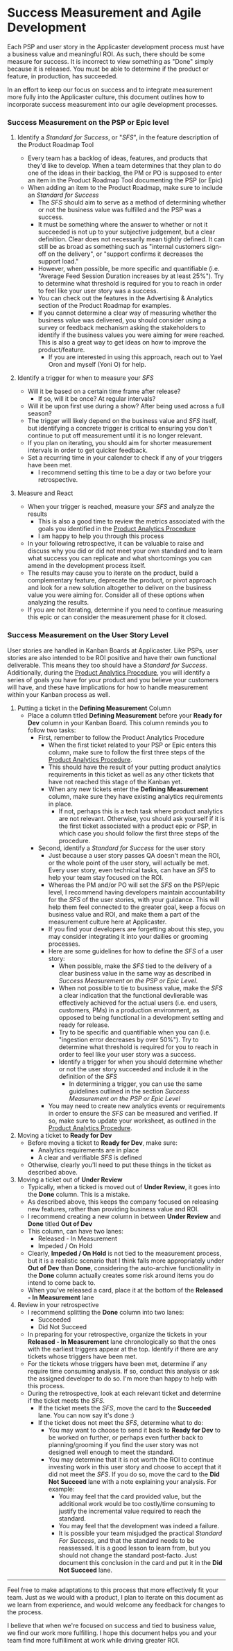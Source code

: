 # Success Measurement and Agile Development

Each PSP and user story in the Applicaster development process must have a business value and meaningful ROI. As such, there should be some measure for success. It is incorrect to view something as "Done" simply because it is released. You must be able to determine if the product or feature, in production, has succeeded.

In an effort to keep our focus on success and to integrate measurement more fully into the Applicaster culture, this document outlines how to incorporate success measurement into our agile development processes.

### Success Measurement on the PSP or Epic level

1. Identify a *Standard for Success*, or "*SFS*", in the feature description of the Product Roadmap Tool

    * Every team has a backlog of ideas, features, and products that they'd like to develop. When a team determines that they plan to do one of the ideas in their backlog, the PM or PO is supposed to enter an item in the Product Roadmap Tool documenting the PSP (or Epic)
    * When adding an item to the Product Roadmap, make sure to include an *Standard for Success*
        * The *SFS* should aim to serve as a method of determining whether or not the business value was fulfilled and the PSP was a success.
        * It must be something where the answer to whether or not it succeeded is not up to your subjective judgement, but a clear definition. Clear does not necessarily mean tightly defined. It can still be as broad as something such as "internal customers sign-off on the delivery", or "support confirms it decreases the support load." 
        * However, when possible, be more specific and quantifiable (i.e. "Average Feed Session Duration increases by at least 25%"). Try to determine what threshold is required for you to reach in order to feel like your user story was a success.
        * You can check out the features in the Advertising & Analytics section of the Product Roadmap for examples.
        * If you cannot determine a clear way of measuring whether the business value was delivered, you should consider using a survey or feedback mechanism asking the stakeholders to identify if the business values you were aiming for were reached. This is also a great way to get ideas on how to improve the product/feature.
            * If you are interested in using this approach, reach out to Yael Oron and myself (Yoni O) for help.
            
2. Identify a trigger for when to measure your *SFS*
    * Will it be based on a certain time frame after release?
        * If so, will it be once? At regular intervals?
    * Will it be upon first use during a show? After being used across a full season?
    * The trigger will likely depend on the business value and *SFS* itself, but identifying a concrete trigger is critical to ensuring you don't continue to put off measurement until it is no longer relevant.
    * If you plan on iterating, you should aim for shorter measurement intervals in order to get quicker feedback.
    * Set a recurring time in your calender to check if any of your triggers have been met.
        * I recommend setting this time to be a day or two before your retrospective.
3. Measure and React        
    * When your trigger is reached, measure your *SFS* and analyze the results
        * This is also a good time to review the metrics associated with the goals you identified in the [Product Analytics Procedure](http://developer.applicaster.com/docs/internal/product_analytics_at_applicaster)
        * I am happy to help you through this process
    * In your following retrospective, it can be valuable to raise and discuss why you did or did not meet your own standard and to learn what success you can replicate and what shortcomings you can amend in the development process itself.
    * The results may cause you to iterate on the product, build a complementary feature, deprecate the product, or pivot approach and look for a new solution altogether to deliver on the business value you were aiming for. Consider all of these options when analyzing the results.
    * If you are not iterating, determine if you need to continue measuring this epic or can consider the measurement phase for it closed.

### Success Measurement on the User Story Level

User stories are handled in Kanban Boards at Applicaster. Like PSPs, user stories are also intended to be ROI positive and have their own functional deliverable. This means they too should have a *Standard for Success*. Additionally, during the [Product Analytics Procedure](http://developer.applicaster.com/docs/internal/product_analytics_at_applicaster), you will identify a series of goals you have for your product and you believe your customers will have, and these have implications for how to handle measurement within your Kanban process as well.

1. Putting a ticket in the **Defining Measurement** Column
    * Place a column titled **Defining Measurement** before your **Ready for Dev** column in your Kanban Board. This column reminds you to follow two tasks:
        * First, remember to follow the Product Analytics Procedure
            * When the first ticket related to your PSP or Epic enters this column, make sure to follow the first three steps of the [Product Analytics Procedure](http://developer.applicaster.com/docs/internal/product_analytics_at_applicaster). 
            * This should have the result of your putting product analytics requirements in this ticket as well as any other tickets that have not reached this stage of the Kanban yet.
            * When any new tickets enter the **Defining Measurement** column, make sure they have existing analytics requirements in place. 
                * If not, perhaps this is a tech task where product analytics are not relevant. Otherwise, you should ask yourself if it is the first ticket associated with a product epic or PSP, in which case you should follow the first three steps of the procedure.
        * Second, identify a *Standard for Success* for the user story
            * Just because a user story passes QA doesn't mean the ROI, or the whole point of the user story, will actually be met. Every user story, even technical tasks, can have an *SFS* to help your team stay focused on the ROI. 
            * Whereas the PM and/or PO will set the *SFS* on the PSP/epic level, I recommend having developers maintain accountability for the *SFS* of the user stories, with your guidance. This will help them feel connected to the greater goal, keep a focus on business value and ROI, and make them a part of the measurement culture here at Applicaster.
            * If you find your developers are forgetting about this step, you may consider integrating it into your dailies or grooming processes. 
            * Here are some guidelines for how to define the *SFS* of a user story:
                * When possible, make the *SFS* tied to the delivery of a clear business value in the same way as described in *Success Measurement on the PSP or Epic Level*.
                *  When not possible to tie to business value, make the *SFS* a clear indication that the functional devlierable was effectively achieved for the actual users (i.e. end users, customers, PMs) in a production environment, as opposed to being functional in a development setting and ready for release. 
                * Try to be specific and quantifiable when you can (i.e. "ingestion error decreases by over 50%"). Try to determine what threshold is required for you to reach in order to feel like your user story was a success.
                * Identify a trigger for when you should determine whether or not the user story succeeded and include it in the definition of the *SFS*
                    * In determining a trigger, you can use the same guidelines outlined in the section *Success Measurement on the PSP or Epic Level*    
            * You may need to create new analytics events or requirements in order to ensure the *SFS* can be measured and verified. If so, make sure to update your worksheet, as outlined in the [Product Analytics Procedure](http://developer.applicaster.com/docs/internal/product_analytics_at_applicaster).
2. Moving a ticket to **Ready for Dev**
    * Before moving a ticket to **Ready for Dev**, make sure: 
        * Analytics requirements are in place
        * A clear and verifiable *SFS* is defined
    * Otherwise, clearly you'll need to put these things in the ticket as described above.
3. Moving a ticket out of **Under Review**
    * Typically, when a ticked is moved out of **Under Review**, it goes into the **Done** column. This is a mistake.
    * As described above, this keeps the company focused on releasing new features, rather than providing business value and ROI. 
    * I recommend creating a new column in between **Under Review** and **Done** titled **Out of Dev**
    * This column, can have two lanes:
        * Released - In Measurement
        * Impeded / On Hold
    * Clearly, **Impeded /  On Hold** is not tied to the measurement process, but it is a realistic scenario that I think falls more appropriately under **Out of Dev** than **Done**, considering the auto-archive functionality in the **Done** column actually creates some risk around items you do intend to come back to.
    * When you've released a card, place it at the bottom of the **Released - In Measurement** lane
4. Review in your retrospective
    * I recommend splitting the **Done** column into two lanes:
        * Succeeded
        * Did Not Succeed
    * In preparing for your retrospective, organize the tickets in your **Released - In Measurement** lane chronologically so that the ones with the earliest triggers appear at the top. Identify if there are any tickets whose triggers have been met.
    * For the tickets whose triggers have been met, determine if any require time consuming analysis. If so, conduct this analysis or ask the assigned developer to do so. I'm more than happy to help with this process.
    * During the retrospective, look at each relevant ticket and determine if the ticket meets the *SFS*.
        * If the ticket meets the *SFS*, move the card to the **Succeeded** lane. You can now say it's done :)
        * If the ticket does not meet the *SFS*, determine what to do:
            * You may want to choose to send it back to **Ready for Dev** to be worked on further, or perhaps even further back to planning/grooming if you find the user story was not designed well enough to meet the standard.
            * You may determine that it is not worth the ROI to continue investing work in this user story and choose to accept that it did not meet the *SFS*. If you do so, move the card to the **Did Not Succeed** lane with a note explaining your analysis. For example:
                * You may feel that the card provided value, but the additional work would be too costly/time consuming to justify the incremental value required to reach the standard.
                * You may feel that the development was indeed a failure.
                * It is possible your team misjudged the practical *Standard For Success*, and that the standard needs to be reassessed. It is a good lesson to learn from, but you should not change the standard post-facto. Just document this conclusion in the card and put it in the **Did Not Succeed** lane. 

____________________________________

Feel free to make adaptations to this process that more effectively fit your team. Just as we would with a product, I plan to iterate on this document as we learn from experience, and would welcome any feedback for changes to the process.

I believe that when we're focused on success and tied to business value, we find our work more fulfilling. I hope this document helps you and your team find more fulfilliment at work while driving greater ROI.
